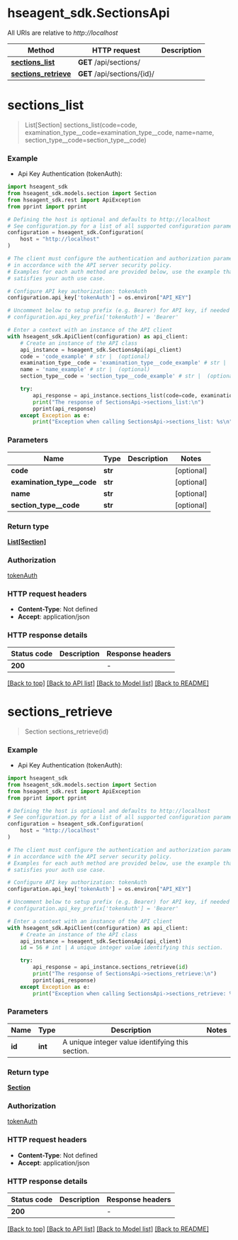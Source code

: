 # hseagent_sdk.SectionsApi

All URIs are relative to *http://localhost*

Method | HTTP request | Description
------------- | ------------- | -------------
[**sections_list**](SectionsApi.md#sections_list) | **GET** /api/sections/ | 
[**sections_retrieve**](SectionsApi.md#sections_retrieve) | **GET** /api/sections/{id}/ | 


# **sections_list**
> List[Section] sections_list(code=code, examination_type__code=examination_type__code, name=name, section_type__code=section_type__code)

### Example

* Api Key Authentication (tokenAuth):

```python
import hseagent_sdk
from hseagent_sdk.models.section import Section
from hseagent_sdk.rest import ApiException
from pprint import pprint

# Defining the host is optional and defaults to http://localhost
# See configuration.py for a list of all supported configuration parameters.
configuration = hseagent_sdk.Configuration(
    host = "http://localhost"
)

# The client must configure the authentication and authorization parameters
# in accordance with the API server security policy.
# Examples for each auth method are provided below, use the example that
# satisfies your auth use case.

# Configure API key authorization: tokenAuth
configuration.api_key['tokenAuth'] = os.environ["API_KEY"]

# Uncomment below to setup prefix (e.g. Bearer) for API key, if needed
# configuration.api_key_prefix['tokenAuth'] = 'Bearer'

# Enter a context with an instance of the API client
with hseagent_sdk.ApiClient(configuration) as api_client:
    # Create an instance of the API class
    api_instance = hseagent_sdk.SectionsApi(api_client)
    code = 'code_example' # str |  (optional)
    examination_type__code = 'examination_type__code_example' # str |  (optional)
    name = 'name_example' # str |  (optional)
    section_type__code = 'section_type__code_example' # str |  (optional)

    try:
        api_response = api_instance.sections_list(code=code, examination_type__code=examination_type__code, name=name, section_type__code=section_type__code)
        print("The response of SectionsApi->sections_list:\n")
        pprint(api_response)
    except Exception as e:
        print("Exception when calling SectionsApi->sections_list: %s\n" % e)
```



### Parameters


Name | Type | Description  | Notes
------------- | ------------- | ------------- | -------------
 **code** | **str**|  | [optional] 
 **examination_type__code** | **str**|  | [optional] 
 **name** | **str**|  | [optional] 
 **section_type__code** | **str**|  | [optional] 

### Return type

[**List[Section]**](Section.md)

### Authorization

[tokenAuth](../README.md#tokenAuth)

### HTTP request headers

 - **Content-Type**: Not defined
 - **Accept**: application/json

### HTTP response details

| Status code | Description | Response headers |
|-------------|-------------|------------------|
**200** |  |  -  |

[[Back to top]](#) [[Back to API list]](../README.md#documentation-for-api-endpoints) [[Back to Model list]](../README.md#documentation-for-models) [[Back to README]](../README.md)

# **sections_retrieve**
> Section sections_retrieve(id)

### Example

* Api Key Authentication (tokenAuth):

```python
import hseagent_sdk
from hseagent_sdk.models.section import Section
from hseagent_sdk.rest import ApiException
from pprint import pprint

# Defining the host is optional and defaults to http://localhost
# See configuration.py for a list of all supported configuration parameters.
configuration = hseagent_sdk.Configuration(
    host = "http://localhost"
)

# The client must configure the authentication and authorization parameters
# in accordance with the API server security policy.
# Examples for each auth method are provided below, use the example that
# satisfies your auth use case.

# Configure API key authorization: tokenAuth
configuration.api_key['tokenAuth'] = os.environ["API_KEY"]

# Uncomment below to setup prefix (e.g. Bearer) for API key, if needed
# configuration.api_key_prefix['tokenAuth'] = 'Bearer'

# Enter a context with an instance of the API client
with hseagent_sdk.ApiClient(configuration) as api_client:
    # Create an instance of the API class
    api_instance = hseagent_sdk.SectionsApi(api_client)
    id = 56 # int | A unique integer value identifying this section.

    try:
        api_response = api_instance.sections_retrieve(id)
        print("The response of SectionsApi->sections_retrieve:\n")
        pprint(api_response)
    except Exception as e:
        print("Exception when calling SectionsApi->sections_retrieve: %s\n" % e)
```



### Parameters


Name | Type | Description  | Notes
------------- | ------------- | ------------- | -------------
 **id** | **int**| A unique integer value identifying this section. | 

### Return type

[**Section**](Section.md)

### Authorization

[tokenAuth](../README.md#tokenAuth)

### HTTP request headers

 - **Content-Type**: Not defined
 - **Accept**: application/json

### HTTP response details

| Status code | Description | Response headers |
|-------------|-------------|------------------|
**200** |  |  -  |

[[Back to top]](#) [[Back to API list]](../README.md#documentation-for-api-endpoints) [[Back to Model list]](../README.md#documentation-for-models) [[Back to README]](../README.md)

